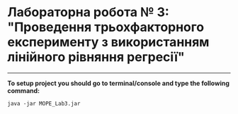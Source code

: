 # Лабораторна робота № 3: "Проведення трьохфакторного експерименту з використанням лінійного рівняння регресії"
---

**To setup project you should go to terminal/console and type the following command:**

```java -jar MOPE_Lab3.jar```
